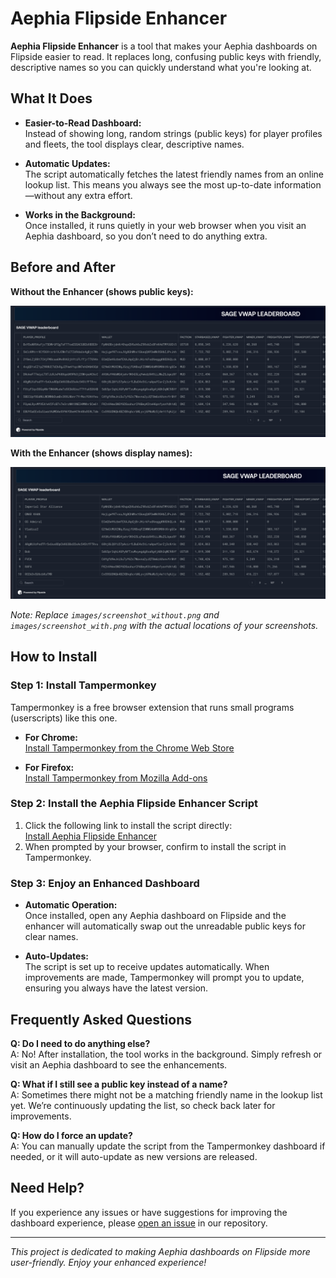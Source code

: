 # Aephia Flipside Enhancer

**Aephia Flipside Enhancer** is a tool that makes your Aephia dashboards on Flipside easier to read. It replaces long, confusing public keys with friendly, descriptive names so you can quickly understand what you're looking at.

## What It Does

- **Easier-to-Read Dashboard:**  
  Instead of showing long, random strings (public keys) for player profiles and fleets, the tool displays clear, descriptive names.

- **Automatic Updates:**  
  The script automatically fetches the latest friendly names from an online lookup list. This means you always see the most up-to-date information—without any extra effort.

- **Works in the Background:**  
  Once installed, it runs quietly in your web browser when you visit an Aephia dashboard, so you don’t need to do anything extra.

## Before and After

**Without the Enhancer (shows public keys):**

![Without Enhancer](images/screenshot_without.png)

**With the Enhancer (shows display names):**

![With Enhancer](images/screenshot_with.png)

*Note: Replace `images/screenshot_without.png` and `images/screenshot_with.png` with the actual locations of your screenshots.*

## How to Install

### Step 1: Install Tampermonkey

Tampermonkey is a free browser extension that runs small programs (userscripts) like this one.

- **For Chrome:**  
  [Install Tampermonkey from the Chrome Web Store](https://chrome.google.com/webstore/detail/tampermonkey/dhdgffkkebhmkfjojejmpbldmpobfkfo)

- **For Firefox:**  
  [Install Tampermonkey from Mozilla Add-ons](https://addons.mozilla.org/en-US/firefox/addon/tampermonkey/)

### Step 2: Install the Aephia Flipside Enhancer Script

1. Click the following link to install the script directly:  
   [Install Aephia Flipside Enhancer](https://raw.githubusercontent.com/222TheMaster222/aephia-flipside-enhancer/main/aephia-flipside-enhancer.user.js)
2. When prompted by your browser, confirm to install the script in Tampermonkey.

### Step 3: Enjoy an Enhanced Dashboard

- **Automatic Operation:**  
  Once installed, open any Aephia dashboard on Flipside and the enhancer will automatically swap out the unreadable public keys for clear names.

- **Auto-Updates:**  
  The script is set up to receive updates automatically. When improvements are made, Tampermonkey will prompt you to update, ensuring you always have the latest version.

## Frequently Asked Questions

**Q: Do I need to do anything else?**  
A: No! After installation, the tool works in the background. Simply refresh or visit an Aephia dashboard to see the enhancements.

**Q: What if I still see a public key instead of a name?**  
A: Sometimes there might not be a matching friendly name in the lookup list yet. We’re continuously updating the list, so check back later for improvements.

**Q: How do I force an update?**  
A: You can manually update the script from the Tampermonkey dashboard if needed, or it will auto-update as new versions are released.

## Need Help?

If you experience any issues or have suggestions for improving the dashboard experience, please [open an issue](https://github.com/222TheMaster222/aephia-flipside-enhancer/issues) in our repository.

---

*This project is dedicated to making Aephia dashboards on Flipside more user-friendly. Enjoy your enhanced experience!*

